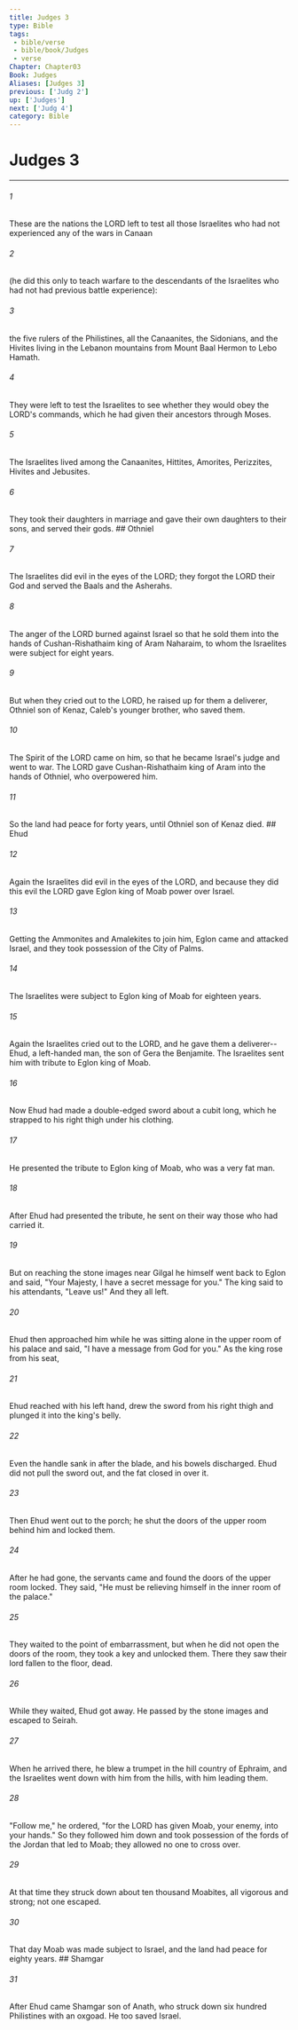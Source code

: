 ```yaml
---
title: Judges 3
type: Bible
tags:
 - bible/verse
 - bible/book/Judges
 - verse
Chapter: Chapter03
Book: Judges
Aliases: [Judges 3]
previous: ['Judg 2']
up: ['Judges']
next: ['Judg 4']
category: Bible
---
```

# Judges 3

***


###### 1 
These are the nations the LORD left to test all those Israelites who had not experienced any of the wars in Canaan 

###### 2 
(he did this only to teach warfare to the descendants of the Israelites who had not had previous battle experience): 

###### 3 
the five rulers of the Philistines, all the Canaanites, the Sidonians, and the Hivites living in the Lebanon mountains from Mount Baal Hermon to Lebo Hamath. 

###### 4 
They were left to test the Israelites to see whether they would obey the LORD's commands, which he had given their ancestors through Moses. 

###### 5 
The Israelites lived among the Canaanites, Hittites, Amorites, Perizzites, Hivites and Jebusites. 

###### 6 
They took their daughters in marriage and gave their own daughters to their sons, and served their gods. ## Othniel 

###### 7 
The Israelites did evil in the eyes of the LORD; they forgot the LORD their God and served the Baals and the Asherahs. 

###### 8 
The anger of the LORD burned against Israel so that he sold them into the hands of Cushan-Rishathaim king of Aram Naharaim, to whom the Israelites were subject for eight years. 

###### 9 
But when they cried out to the LORD, he raised up for them a deliverer, Othniel son of Kenaz, Caleb's younger brother, who saved them. 

###### 10 
The Spirit of the LORD came on him, so that he became Israel's judge and went to war. The LORD gave Cushan-Rishathaim king of Aram into the hands of Othniel, who overpowered him. 

###### 11 
So the land had peace for forty years, until Othniel son of Kenaz died. ## Ehud 

###### 12 
Again the Israelites did evil in the eyes of the LORD, and because they did this evil the LORD gave Eglon king of Moab power over Israel. 

###### 13 
Getting the Ammonites and Amalekites to join him, Eglon came and attacked Israel, and they took possession of the City of Palms. 

###### 14 
The Israelites were subject to Eglon king of Moab for eighteen years. 

###### 15 
Again the Israelites cried out to the LORD, and he gave them a deliverer--Ehud, a left-handed man, the son of Gera the Benjamite. The Israelites sent him with tribute to Eglon king of Moab. 

###### 16 
Now Ehud had made a double-edged sword about a cubit long, which he strapped to his right thigh under his clothing. 

###### 17 
He presented the tribute to Eglon king of Moab, who was a very fat man. 

###### 18 
After Ehud had presented the tribute, he sent on their way those who had carried it. 

###### 19 
But on reaching the stone images near Gilgal he himself went back to Eglon and said, "Your Majesty, I have a secret message for you." The king said to his attendants, "Leave us!" And they all left. 

###### 20 
Ehud then approached him while he was sitting alone in the upper room of his palace and said, "I have a message from God for you." As the king rose from his seat, 

###### 21 
Ehud reached with his left hand, drew the sword from his right thigh and plunged it into the king's belly. 

###### 22 
Even the handle sank in after the blade, and his bowels discharged. Ehud did not pull the sword out, and the fat closed in over it. 

###### 23 
Then Ehud went out to the porch; he shut the doors of the upper room behind him and locked them. 

###### 24 
After he had gone, the servants came and found the doors of the upper room locked. They said, "He must be relieving himself in the inner room of the palace." 

###### 25 
They waited to the point of embarrassment, but when he did not open the doors of the room, they took a key and unlocked them. There they saw their lord fallen to the floor, dead. 

###### 26 
While they waited, Ehud got away. He passed by the stone images and escaped to Seirah. 

###### 27 
When he arrived there, he blew a trumpet in the hill country of Ephraim, and the Israelites went down with him from the hills, with him leading them. 

###### 28 
"Follow me," he ordered, "for the LORD has given Moab, your enemy, into your hands." So they followed him down and took possession of the fords of the Jordan that led to Moab; they allowed no one to cross over. 

###### 29 
At that time they struck down about ten thousand Moabites, all vigorous and strong; not one escaped. 

###### 30 
That day Moab was made subject to Israel, and the land had peace for eighty years. ## Shamgar 

###### 31 
After Ehud came Shamgar son of Anath, who struck down six hundred Philistines with an oxgoad. He too saved Israel. 
